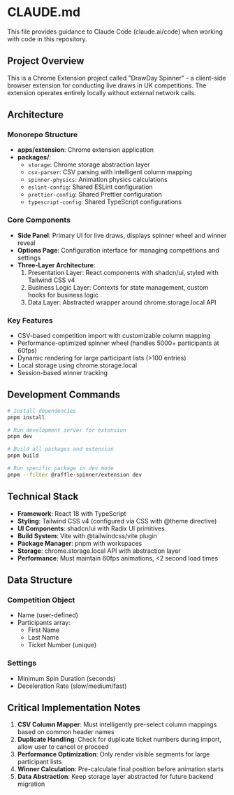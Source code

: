 # CLAUDE.md

This file provides guidance to Claude Code (claude.ai/code) when working with code in this repository.

## Project Overview

This is a Chrome Extension project called "DrawDay Spinner" - a client-side browser extension for conducting live draws in UK competitions. The extension operates entirely locally without external network calls.

## Architecture

### Monorepo Structure

- **apps/extension**: Chrome extension application
- **packages/**:
  - `storage`: Chrome storage abstraction layer
  - `csv-parser`: CSV parsing with intelligent column mapping
  - `spinner-physics`: Animation physics calculations
  - `eslint-config`: Shared ESLint configuration
  - `prettier-config`: Shared Prettier configuration
  - `typescript-config`: Shared TypeScript configurations

### Core Components

- **Side Panel**: Primary UI for live draws, displays spinner wheel and winner reveal
- **Options Page**: Configuration interface for managing competitions and settings
- **Three-Layer Architecture**:
  1. Presentation Layer: React components with shadcn/ui, styled with Tailwind CSS v4
  2. Business Logic Layer: Contexts for state management, custom hooks for business logic
  3. Data Layer: Abstracted wrapper around chrome.storage.local API

### Key Features

- CSV-based competition import with customizable column mapping
- Performance-optimized spinner wheel (handles 5000+ participants at 60fps)
- Dynamic rendering for large participant lists (>100 entries)
- Local storage using chrome.storage.local
- Session-based winner tracking

## Development Commands

```bash
# Install dependencies
pnpm install

# Run development server for extension
pnpm dev

# Build all packages and extension
pnpm build

# Run specific package in dev mode
pnpm --filter @raffle-spinner/extension dev
```

## Technical Stack

- **Framework**: React 18 with TypeScript
- **Styling**: Tailwind CSS v4 (configured via CSS with @theme directive)
- **UI Components**: shadcn/ui with Radix UI primitives
- **Build System**: Vite with @tailwindcss/vite plugin
- **Package Manager**: pnpm with workspaces
- **Storage**: chrome.storage.local API with abstraction layer
- **Performance**: Must maintain 60fps animations, <2 second load times

## Data Structure

### Competition Object

- Name (user-defined)
- Participants array:
  - First Name
  - Last Name
  - Ticket Number (unique)

### Settings

- Minimum Spin Duration (seconds)
- Deceleration Rate (slow/medium/fast)

## Critical Implementation Notes

1. **CSV Column Mapper**: Must intelligently pre-select column mappings based on common header names
2. **Duplicate Handling**: Check for duplicate ticket numbers during import, allow user to cancel or proceed
3. **Performance Optimization**: Only render visible segments for large participant lists
4. **Winner Calculation**: Pre-calculate final position before animation starts
5. **Data Abstraction**: Keep storage layer abstracted for future backend migration
